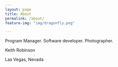 ```yaml
---
layout: page
title: About
permalink: /about/
feature-img: "img/dragonfly.png"

---
```


Program Manager. Software developer. Photographer. 

Keith Robinson 

Las Vegas, Nevada 
 


